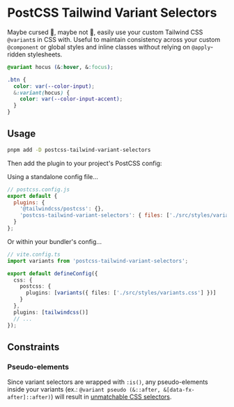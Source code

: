 # PostCSS Tailwind Variant Selectors

Maybe cursed 🤮, maybe not 🤩, easily use your custom Tailwind CSS `@variant`s in CSS with. Useful
to maintain consistency across your custom `@component` or global styles and inline classes without
relying on `@apply`-ridden stylesheets.

```css
@variant hocus (&:hover, &:focus);

.btn {
  color: var(--color-input);
  &:variant(hocus) {
    color: var(--color-input-accent);
  }
}
```

## Usage

```bash
pnpm add -D postcss-tailwind-variant-selectors
```

Then add the plugin to your project's PostCSS config:

Using a standalone config file...

```js
// postcss.config.js
export default {
  plugins: {
    '@tailwindcss/postcss': {},
    'postcss-tailwind-variant-selectors': { files: ['./src/styles/variants.css'] }
  }
};
```

Or within your bundler's config...

```ts
// vite.config.ts
import variants from 'postcss-tailwind-variant-selectors';

export default defineConfig({
  css: {
    postcss: {
      plugins: [variants({ files: ['./src/styles/variants.css'] })]
    }
  },
  plugins: [tailwindcss()]
  // ...
});
```

## Constraints

### Pseudo-elements

Since variant selectors are wrapped with `:is()`, any pseudo-elements inside your variants (ex.:
`@variant pseudo (&::after, &[data-fx-after]::after)`) will result in
[unmatchable CSS selectors](https://developer.mozilla.org/en-US/docs/Web/CSS/:is#is_does_not_select_pseudo-elements).
